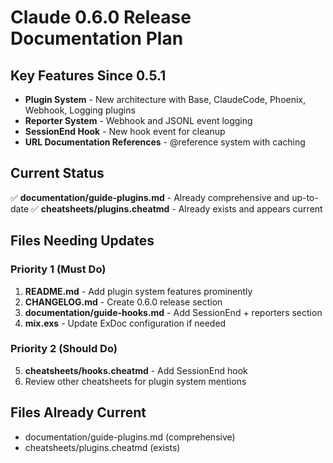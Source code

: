 # Claude 0.6.0 Release Documentation Plan

## Key Features Since 0.5.1
- **Plugin System** - New architecture with Base, ClaudeCode, Phoenix, Webhook, Logging plugins
- **Reporter System** - Webhook and JSONL event logging  
- **SessionEnd Hook** - New hook event for cleanup
- **URL Documentation References** - @reference system with caching

## Current Status

✅ **documentation/guide-plugins.md** - Already comprehensive and up-to-date
✅ **cheatsheets/plugins.cheatmd** - Already exists and appears current

## Files Needing Updates

### Priority 1 (Must Do)
1. **README.md** - Add plugin system features prominently
2. **CHANGELOG.md** - Create 0.6.0 release section
3. **documentation/guide-hooks.md** - Add SessionEnd + reporters section
4. **mix.exs** - Update ExDoc configuration if needed

### Priority 2 (Should Do)  
5. **cheatsheets/hooks.cheatmd** - Add SessionEnd hook
6. Review other cheatsheets for plugin system mentions

## Files Already Current
- documentation/guide-plugins.md (comprehensive)
- cheatsheets/plugins.cheatmd (exists)